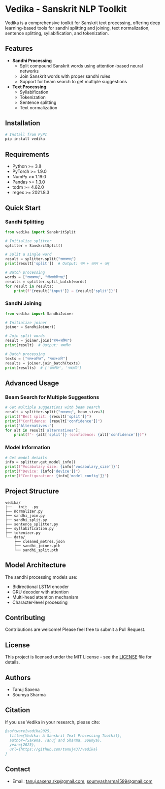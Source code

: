 # Vedika - Sanskrit NLP Toolkit

Vedika is a comprehensive toolkit for Sanskrit text processing, offering deep learning-based tools for sandhi splitting and joining, text normalization, sentence splitting, syllabification, and tokenization.

## Features

- **Sandhi Processing**
  - Split compound Sanskrit words using attention-based neural networks
  - Join Sanskrit words with proper sandhi rules
  - Support for beam search to get multiple suggestions
- **Text Processing**
  - Syllabification
  - Tokenization
  - Sentence splitting
  - Text normalization

## Installation

```bash
# Install from PyPI
pip install vedika

```

## Requirements

- Python >= 3.8
- PyTorch >= 1.9.0
- NumPy >= 1.19.0
- Pandas >= 1.3.0
- tqdm >= 4.62.0
- regex >= 2021.8.3

## Quick Start

### Sandhi Splitting

```python
from vedika import SanskritSplit

# Initialize splitter
splitter = SanskritSplit()

# Split a single word
result = splitter.split("रामायणम्")
print(result['split'])  # Output: राम + अयन + अम्

# Batch processing
words = ["रामायणम्", "गीतागोविन्दम्"]
results = splitter.split_batch(words)
for result in results:
    print(f"{result['input']} → {result['split']}")
```

### Sandhi Joining

```python
from vedika import SandhiJoiner

# Initialize joiner
joiner = SandhiJoiner()

# Join split words
result = joiner.join("राम+अस्ति")
print(result)  # Output: रामास्ति

# Batch processing
texts = ["राम+अस्ति", "गच्छ+अमि"]
results = joiner.join_batch(texts)
print(results)  # ['रामास्ति', 'गच्छामि']
```

## Advanced Usage

### Beam Search for Multiple Suggestions

```python
# Get multiple suggestions with beam search
result = splitter.split("रामायणम्", beam_size=3)
print(f"Best split: {result['split']}")
print(f"Confidence: {result['confidence']}")
print("Alternatives:")
for alt in result['alternatives']:
    print(f"- {alt['split']} (confidence: {alt['confidence']})")
```

### Model Information

```python
# Get model details
info = splitter.get_model_info()
print(f"Vocabulary size: {info['vocabulary_size']}")
print(f"Device: {info['device']}")
print(f"Configuration: {info['model_config']}")
```

## Project Structure

```
vedika/
├── __init__.py
├── normalizer.py
├── sandhi_join.py
├── sandhi_split.py
├── sentence_splitter.py
├── syllabification.py
├── tokenizer.py
└── data/
    ├── cleaned_metres.json
    ├── sandhi_joiner.pth
    └── sandhi_split.pth
```

## Model Architecture

The sandhi processing models use:
- Bidirectional LSTM encoder
- GRU decoder with attention
- Multi-head attention mechanism
- Character-level processing

## Contributing

Contributions are welcome! Please feel free to submit a Pull Request.

## License

This project is licensed under the MIT License - see the [LICENSE](LICENSE) file for details.

## Authors

- Tanuj Saxena
- Soumya Sharma

## Citation

If you use Vedika in your research, please cite:

```bibtex
@software{vedika2025,
  title={Vedika: A Sanskrit Text Processing Toolkit},
  author={Saxena, Tanuj and Sharma, Soumya},
  year={2025},
  url={https://github.com/tanuj437/vedika}
}
```

## Contact

- Email: tanuj.saxena.rks@gmail.com, soumyasharma1599@gmail.com
